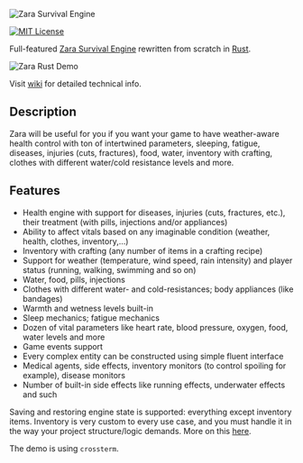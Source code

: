 ![Zara Survival Engine](http://imw.su/zaralogo_rust_gh.png)

[![MIT License](https://img.shields.io/badge/License-MIT-green.svg)](https://github.com/vagrod/zara-rust/blob/master/zara/LICENSE)

Full-featured [Zara Survival Engine](https://github.com/vagrod/zara) rewritten from scratch in [Rust](https://www.rust-lang.org).


![Zara Rust Demo](http://imw.su/zara_rust_008.png)

Visit [wiki](https://github.com/vagrod/zara-rust/wiki) for detailed technical info.

## Description
Zara will be useful for you if you want your game to have weather-aware health control with ton of intertwined parameters, sleeping, fatigue, diseases, injuries (cuts, fractures), food, water, inventory with crafting, clothes with different water/cold resistance levels and more.

## Features
- Health engine with support for diseases, injuries (cuts, fractures, etc.), their treatment (with pills, injections and/or appliances)
- Ability to affect vitals based on any imaginable condition (weather, health, clothes, inventory,...)
- Inventory with crafting (any number of items in a crafting recipe)
- Support for weather (temperature, wind speed, rain intensity) and player status (running, walking, swimming and so on)
- Water, food, pills, injections
- Clothes with different water- and cold-resistances; body appliances (like bandages)
- Warmth and wetness levels built-in
- Sleep mechanics; fatigue mechanics
- Dozen of vital parameters like heart rate, blood pressure, oxygen, food, water levels and more
- Game events support
- Every complex entity can be constructed using simple fluent interface
- Medical agents, side effects, inventory monitors (to control spoiling for example), disease monitors
- Number of built-in side effects like running effects, underwater effects and such

Saving and restoring engine state is supported: everything except inventory items. Inventory is very custom to every use case, and you must handle it in the way your project structure/logic demands. More on this [here](https://github.com/vagrod/zara-rust/wiki/State-Management).

The demo is using `crossterm`.
